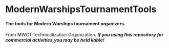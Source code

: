 # ModernWarshipsTournamentTools
#### The tools for Modern Warships tournament organizers.
From MWCT·Technicalization Organization. 
___If you using this repository for commercial activities,you may be held liable!___
